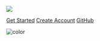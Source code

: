 ![](https://s3-eu-west-1.amazonaws.com/brainrex.com/assets/img/bitmap.png)

<!-- - Find tutorial and how-to guides
- Make your first app
- Improved desktop and mobile experience
- Multiple themes available
- Legacy browser support (IE10+) -->

[Get Started](introduction)
[Create Account](https://brainrex.com)
[GitHub](https://github.com/brainrexAPI/brainrexapi.github.io)

<!-- background image -->


<!-- background color -->

![color](#000000)
